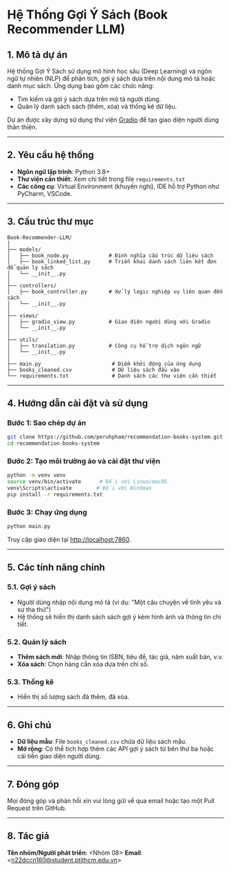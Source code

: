 # Hệ Thống Gợi Ý Sách (Book Recommender LLM)

## 1. Mô tả dự án

Hệ thống Gợi Ý Sách sử dụng mô hình học sâu (Deep Learning) và ngôn ngữ tự nhiên (NLP) để phân tích, gợi ý sách dựa trên nội dung mô tả hoặc danh mục sách. Ứng dụng bao gồm các chức năng:

* Tìm kiếm và gợi ý sách dựa trên mô tả người dùng.
* Quản lý danh sách sách (thêm, xóa) và thống kê dữ liệu.

Dự án được xây dựng sử dụng thư viện [Gradio](https://gradio.app/) để tạo giao diện người dùng thân thiện.

---

## 2. Yêu cầu hệ thống

* **Ngôn ngữ lập trình**: Python 3.8+
* **Thư viện cần thiết**: Xem chi tiết trong file `requirements.txt`
* **Các công cụ**: Virtual Environment (khuyến nghị), IDE hỗ trợ Python như PyCharm, VSCode.

---

## 3. Cấu trúc thư mục

```plaintext
Book-Recommender-LLM/
│
├── models/
│   ├── book_node.py             # Định nghĩa cấu trúc dữ liệu sách
│   ├── book_linked_list.py      # Triển khai danh sách liên kết đơn để quản lý sách
│   └── __init__.py
│
├── controllers/
│   ├── book_controller.py       # Xử lý logic nghiệp vụ liên quan đến sách
│   └── __init__.py
│
├── views/
│   ├── gradio_view.py           # Giao diện người dùng với Gradio
│   └── __init__.py
│
├── utils/
│   ├── translation.py           # Công cụ hỗ trợ dịch ngôn ngữ
│   └── __init__.py
│
├── main.py                       # Điểm khởi động của ứng dụng
├── books_cleaned.csv             # Dữ liệu sách đầu vào
└── requirements.txt              # Danh sách các thư viện cần thiết
```

---

## 4. Hướng dẫn cài đặt và sử dụng

### Bước 1: Sao chép dự án

```bash
git clone https://github.com/peruhpham/recommendation-books-system.git
cd recommendation-books-system
```

### Bước 2: Tạo môi trường ảo và cài đặt thư viện

```bash
python -m venv venv
source venv/bin/activate      # Đối với Linux/macOS
venv\Scripts\activate        # Đối với Windows
pip install -r requirements.txt
```

### Bước 3: Chạy ứng dụng

```bash
python main.py
```

Truy cập giao diện tại [http://localhost:7860](http://localhost:7860).

---

## 5. Các tính năng chính

### 5.1. Gợi ý sách

* Người dùng nhập nội dung mô tả (ví dụ: "Một câu chuyện về tình yêu và sự tha thứ")
* Hệ thống sẽ hiển thị danh sách sách gợi ý kèm hình ảnh và thông tin chi tiết.

### 5.2. Quản lý sách

* **Thêm sách mới**: Nhập thông tin ISBN, tiêu đề, tác giả, năm xuất bản, v.v.
* **Xóa sách**: Chọn hàng cần xóa dựa trên chỉ số.

### 5.3. Thống kê

* Hiển thị số lượng sách đã thêm, đã xóa.

---

## 6. Ghi chú

* **Dữ liệu mẫu**: File `books_cleaned.csv` chứa dữ liệu sách mẫu.
* **Mở rộng**: Có thể tích hợp thêm các API gợi ý sách từ bên thứ ba hoặc cải tiến giao diện người dùng.

---

## 7. Đóng góp

Mọi đóng góp và phản hồi xin vui lòng gửi về qua email hoặc tạo một Pull Request trên GitHub.

---

## 8. Tác giả

**Tên nhóm/Người phát triển**: \<Nhóm 08>
**Email**: \<n22dccn160@student.ptithcm.edu.vn>
